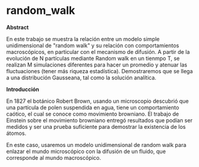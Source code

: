 # random_walk

**Abstract**

En este trabajo se muestra la relación entre un modelo simple unidimensional de "random walk" y su relación con comportamientos macroscópicos, en particular con el mecanismo de difusión.
A partir de la evolución de N partículas mediante Random walk en un tienmpo T, se realizan M simulaciones diferentes para hacer un promedio y atenuar las fluctuaciones (tener más riqueza estadística). Demostraremos que se llega a una distribución Gausseana, tal como la solución analítica.

**Introducción**

En 1827 el botánico Robert Brown, usando un microscopio descubrió que una partícula de polen suspendida en agua, tiene un comportamiento caótico, el cual se conoce como movimiento browniano. El trabajo de Einstein sobre el movimiento browniano entregó resultados que podían ser medidos y ser una prueba suficiente para demostrar la existencia de los átomos.

En este caso, usaremos un modelo unidimensional de random walk para enlazar el mundo microscópico con la difusión de un fluido, que corresponde al mundo macroscópico.
